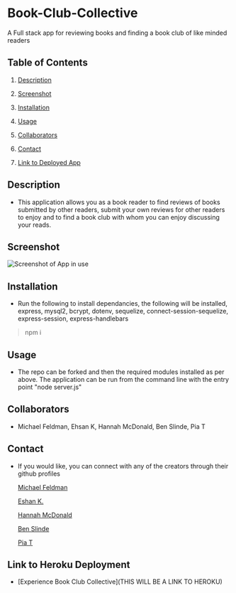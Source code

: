 # Book-Club-Collective
A Full stack app for reviewing books and finding a book club of like minded readers

## Table of Contents

1. [Description](#description)

1. [Screenshot](#screenshot)

1. [Installation](#installation)

1. [Usage](#usage)

1. [Collaborators](#collaborators)

1. [Contact](#contact)

1. [Link to Deployed App](#sample)


## <a id="description"></a>Description

* This application allows you as a book reader to find reviews of books submitted by other readers, submit your own reviews for other readers to enjoy and to find a book club with whom you can enjoy discussing your reads.

## <a id="screenshot"></a>Screenshot

![Screenshot of App in use]()

## <a id="installation"></a>Installation

* Run the following to install dependancies, the following will be installed, express, mysql2, bcrypt, dotenv, sequelize, connect-session-sequelize, express-session, express-handlebars

> npm i

## <a id="usage"></a>Usage

* The repo can be forked and then the required modules installed as per above.  The application can be run from the command line with the entry point "node server.js"

## <a id="collaborators"></a>Collaborators

* Michael Feldman, Ehsan K, Hannah McDonald, Ben Slinde, Pia T

## <a id="contact"></a>Contact

* If you would like, you can connect with any of the creators through their github profiles

    [Michael Feldman](https://github.com/micah41224)

    [Eshan K.](https://github.com/ekhosr)

    [Hannah McDonald](https://github.com/hannahnmcdonald)

    [Ben Slinde](https://github.com/stevenslade)

    [Pia T](https://github.com/ptriv1)

## <a id="sample"></a>Link to Heroku Deployment

* [Experience Book Club Collective](THIS WILL BE A LINK TO HEROKU)

